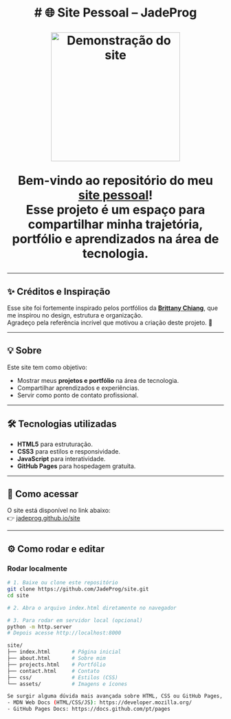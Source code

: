 <h1 align="center"># 🌐 Site Pessoal – JadeProg
<p align="center">
  <img src="img/jade.gif" alt="Demonstração do site" width="300"/>
</p>

Bem-vindo ao repositório do meu [site pessoal](https://jadeprog.github.io/site/)!  
Esse projeto é um espaço para compartilhar minha trajetória, portfólio e aprendizados na área de tecnologia.

---

## ✨ Créditos e Inspiração
Esse site foi fortemente inspirado pelos portfólios da **[Brittany Chiang](https://brittanychiang.com/)**, que me inspirou no design, estrutura e organização.  
Agradeço pela referência incrível que motivou a criação deste projeto. 🙌

---

## 💡 Sobre
Este site tem como objetivo:
- Mostrar meus **projetos e portfólio** na área de tecnologia.
- Compartilhar aprendizados e experiências.
- Servir como ponto de contato profissional.

---

## 🛠️ Tecnologias utilizadas
- **HTML5** para estruturação.
- **CSS3** para estilos e responsividade.
- **JavaScript** para interatividade.
- **GitHub Pages** para hospedagem gratuita.

---

## 🚀 Como acessar
O site está disponível no link abaixo:  
👉 [jadeprog.github.io/site](https://jadeprog.github.io/site/)

---

## ⚙️ Como rodar e editar

### Rodar localmente
```bash
# 1. Baixe ou clone este repositório
git clone https://github.com/JadeProg/site.git
cd site

# 2. Abra o arquivo index.html diretamente no navegador

# 3. Para rodar em servidor local (opcional)
python -m http.server
# Depois acesse http://localhost:8000

site/
├── index.html       # Página inicial
├── about.html       # Sobre mim
├── projects.html    # Portfólio
├── contact.html     # Contato
├── css/             # Estilos (CSS)
└── assets/          # Imagens e ícones

Se surgir alguma dúvida mais avançada sobre HTML, CSS ou GitHub Pages, consulte a documentação oficial:
- MDN Web Docs (HTML/CSS/JS): https://developer.mozilla.org/
- GitHub Pages Docs: https://docs.github.com/pt/pages
